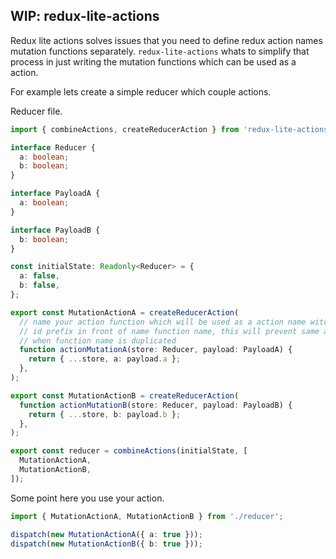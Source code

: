 ## WIP: redux-lite-actions

Redux lite actions solves issues that you need to define redux action names mutation functions separately.
`redux-lite-actions` whats to simplify that process in just writing the mutation functions which can
be used as a action.

For example lets create a simple reducer which couple actions.

Reducer file.
```typescript
import { combineActions, createReducerAction } from 'redux-lite-actions';

interface Reducer {
  a: boolean;
  b: boolean;
}

interface PayloadA {
  a: boolean;
}

interface PayloadB {
  b: boolean;
}

const initialState: Readonly<Reducer> = {
  a: false,
  b: false,
};

export const MutationActionA = createReducerAction(
  // name your action function which will be used as a action name witch 
  // id prefix in front of name function name, this will prevent same action names
  // when function name is duplicated 
  function actionMutationA(store: Reducer, payload: PayloadA) {
    return { ...store, a: payload.a };
  },
);

export const MutationActionB = createReducerAction(
  function actionMutationB(store: Reducer, payload: PayloadB) {
    return { ...store, b: payload.b };
  },
);

export const reducer = combineActions(initialState, [
  MutationActionA,
  MutationActionB,
]);
```

Some point here you use your action.
```typescript
import { MutationActionA, MutationActionB } from './reducer';

dispatch(new MutationActionA({ a: true }));
dispatch(new MutationActionB({ b: true }));
```
